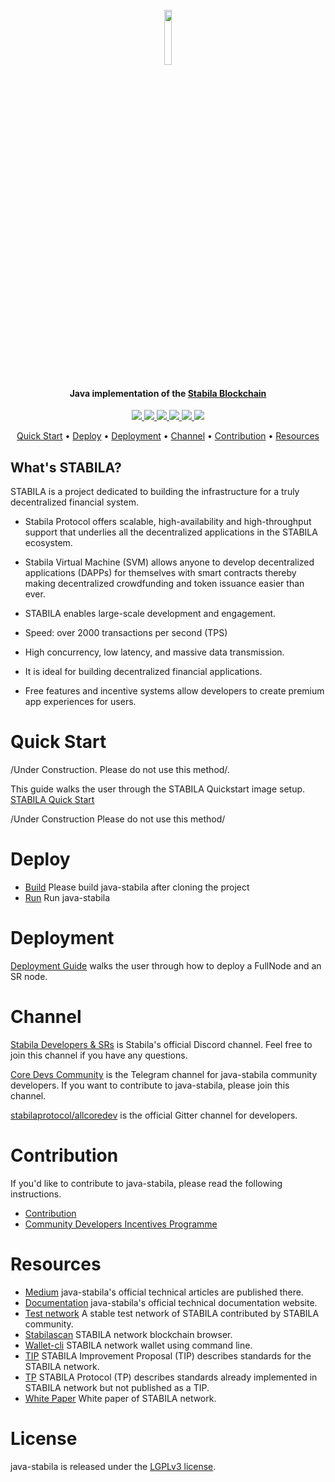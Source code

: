 <h1 align="center">
  <br>
  <img width=15% src="https://cdn.rawgit.com/stabilaprotocol/wiki/master/images/s2icon-w.svg">
  <br>
</h1>

<h4 align="center">
  Java implementation of the <a href="https://stabilascan.org">Stabila Blockchain</a>
</h4>


<p align="center">

  <a href="https://travis-ci.com/stabilaprotocol/java-stabila">
    <img src="https://travis-ci.com/stabilaprotocol/java-stabila.svg?branch=develop">
  </a>

  <a href="https://codecov.io/gh/stabilaprotocol/java-stabila">
    <img src="https://codecov.io/gh/stabilaprotocol/java-stabila/branch/develop/graph/badge.svg" />
  </a>

  <a href="https://github.com/stabilaprotocol/java-stabila/issues">
    <img src="https://img.shields.io/github/issues/stabilaprotocol/java-stabila.svg">
  </a>

  <a href="https://github.com/stabilaprotocol/java-stabila/pulls">
    <img src="https://img.shields.io/github/issues-pr/stabilaprotocol/java-stabila.svg">
  </a>

  <a href="https://github.com/stabilaprotocol/java-stabila/graphs/contributors">
    <img src="https://img.shields.io/github/contributors/stabilaprotocol/java-stabila.svg">
  </a>

  <a href="LICENSE">
    <img src="https://img.shields.io/github/license/stabilaprotocol/java-stabila.svg">
  </a>
</p>

<p align="center">
  <a href="#quick-start">Quick Start</a> •
  <a href="#deploy">Deploy</a> •
  <a href="#Deployment">Deployment</a> •
  <a href="#Channel">Channel</a> •
  <a href="#Contribution">Contribution</a> •
  <a href="#Resources">Resources</a>
</p>

## What's STABILA?

STABILA is a project dedicated to building the infrastructure for a truly decentralized financial system.

* Stabila Protocol offers scalable, high-availability and high-throughput support that underlies all the decentralized applications in the STABILA ecosystem.

* Stabila Virtual Machine (SVM) allows anyone to develop decentralized applications (DAPPs) for themselves with smart contracts thereby making decentralized crowdfunding and token issuance easier than ever.

* STABILA enables large-scale development and engagement.

* Speed: over 2000 transactions per second (TPS)

* High concurrency, low latency, and massive data transmission.

* It is ideal for building decentralized financial applications.

* Free features and incentive systems allow developers to create premium app experiences for users.

# Quick Start 
/Under Construction. Please do not use this method/. 

This guide walks the user through the STABILA Quickstart image setup.
[STABILA Quick Start](./quickstart.md) 

/Under Construction Please do not use this method/

# Deploy
* [Build](./build.md) Please build java-stabila after cloning the project
* [Run](./run.md) Run java-stabila

# Deployment
[Deployment Guide](https://stabilaprotocol.github.io/documentation-en/developers/deployment/)
walks the user through how to deploy a FullNode and an SR node.

# Channel
[Stabila Developers & SRs](https://discord.gg/hqKvyAM) is Stabila's official Discord channel. Feel free to join this channel if you have any questions.

[Core Devs Community](https://t.me/stabilacoredevscommunity) is the Telegram channel for java-stabila community developers. If you want to contribute to java-stabila, please join this channel.

[stabilaprotocol/allcoredev](https://gitter.im/stabilaprotocol/allcoredev) is the official Gitter channel for developers.

# Contribution
If you'd like to contribute to java-stabila, please read the following instructions.

- [Contribution](./CONTRIBUTING.md)
- [Community Developers Incentives Programme](./CONTRIBUTING.md#community-developers-incentives-programme)

# Resources
* [Medium](https://medium.com/@coredevs) java-stabila's official technical articles are published there.
* [Documentation](https://stabilaprotocol.github.io/documentation-en/introduction/) java-stabila's official technical documentation website.
* [Test network](http://nileex.io/) A stable test network of STABILA contributed by STABILA community.
* [Stabilascan](https://stabilascan.org/#/) STABILA network blockchain browser.
* [Wallet-cli](https://github.com/stabilaprotocol/wallet-cli) STABILA network wallet using command line.
* [TIP](https://github.com/stabilaprotocol/tips) STABILA Improvement Proposal (TIP) describes standards for the STABILA network.
* [TP](https://github.com/stabilaprotocol/tips/tree/master/tp) STABILA Protocol (TP) describes standards already implemented in STABILA network but not published as a TIP.
* [White Paper](https://stabila.network/resources?lng=&name=1) White paper of STABILA network.

# License
java-stabila is released under the [LGPLv3 license](https://github.com/stabilaprotocol/java-stabila/blob/master/LICENSE).